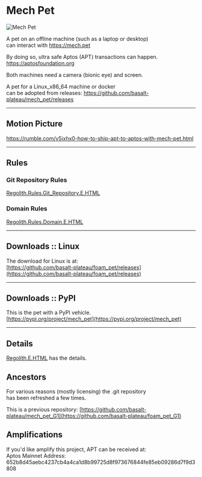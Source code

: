 


# Mech Pet
![Mech Pet](vehicles_frontend/sveltenetics/static/pictures/Mech_Pet_0001.svg)

A pet on an offline machine (such as a laptop or desktop)  
can interact with https://mech.pet

By doing so, ultra safe Aptos (APT) transactions can happen.  
https://aptosfoundation.org

Both machines need a camera (bionic eye) and screen.  

A pet for a Linux_x86_64 machine or docker     
can be adopted from releases:
https://github.com/basalt-plateau/mech_pet/releases

----

## Motion Picture
https://rumble.com/v5ixhx0-how-to-ship-apt-to-aptos-with-mech-pet.html

----

## Rules
### Git Repository Rules
[Regolith.Rules.Git_Repository.E.HTML](Regolith.Rules.Git_Repository.E.HTML)

### Domain Rules
[Regolith.Rules.Domain.E.HTML](Regolith.Rules.Domain.E.HTML)


----

## Downloads :: Linux
The download for Linux is at:  
[https://github.com/basalt-plateau/foam_pet/releases](https://github.com/basalt-plateau/foam_pet/releases)

----

## Downloads :: PyPI
This is the pet with a PyPI vehicle.    
[https://pypi.org/project/mech_pet](https://pypi.org/project/mech_pet)

----

## Details
[Regolith.E.HTML](Regolith.E.HTML) has the details.  


## Ancestors  
For various reasons (mostly licensing) the .git repository   
has been refreshed a few times.   
   
This is a previous repository:
[https://github.com/basalt-plateau/mech_pet_G1](https://github.com/basalt-plateau/foam_pet_G1)    


## Amplifications
If you'd like amplify this project, APT can be received at:   
Aptos Mainnet Address: 652b8d45aebc4237cb4a4ca1d8b99725d8f973676844fe85eb09286d7f9d3808









